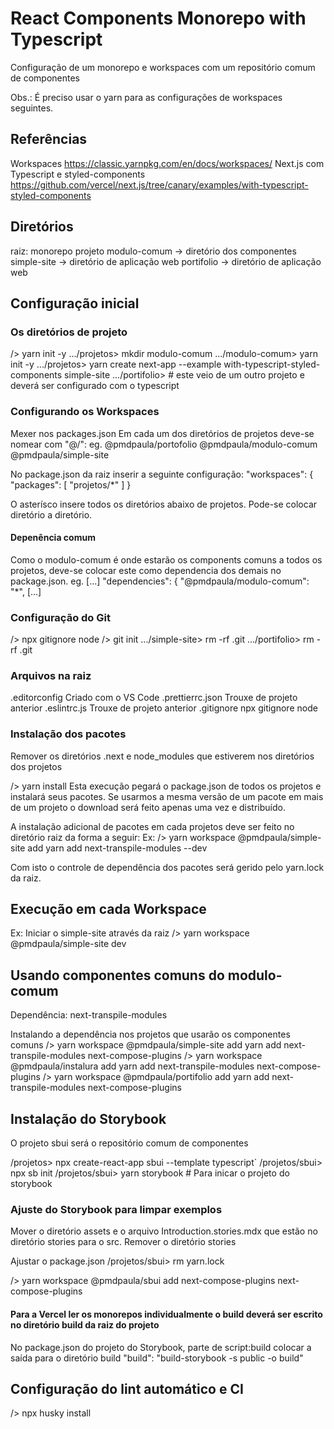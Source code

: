 # React Components Monorepo with Typescript
Configuração de um monorepo e workspaces com um repositório comum de componentes

Obs.: É preciso usar o yarn para as configurações de workspaces seguintes.

## Referências
Workspaces  https://classic.yarnpkg.com/en/docs/workspaces/
Next.js com Typescript e styled-components  https://github.com/vercel/next.js/tree/canary/examples/with-typescript-styled-components

## Diretórios
raiz: monorepo
  projeto
    modulo-comum  -> diretório dos componentes
    simple-site   -> diretório de aplicação web
    portifolio    -> diretório de aplicação web


## Configuração inicial
### Os diretórios de projeto
/> yarn init -y
.../projetos> mkdir modulo-comum
.../modulo-comum> yarn init -y
.../projetos> yarn create next-app --example with-typescript-styled-components simple-site
.../portifolio> # este veio de um outro projeto e deverá ser configurado com o typescript

### Configurando os Workspaces
Mexer nos packages.json
Em cada um dos diretórios de projetos deve-se nomear com "@<nomebase>/<nomeprojeto>":
eg. @pmdpaula/portofolio
    @pmdpaula/modulo-comum
    @pmdpaula/simple-site

No package.json da raiz inserir a seguinte configuração:
  "workspaces": {
    "packages": [
      "projetos/*"
    ]
  }

O asterísco insere todos os diretórios abaixo de projetos. Pode-se colocar diretório a diretório.

#### Depenência comum
Como o modulo-comum é onde estarão os components comuns a todos os projetos, deve-se colocar este como dependencia dos demais no package.json.
eg.
[...]
  "dependencies": {
    "@pmdpaula/modulo-comum": "*",
[...]

### Configuração do Git
/> npx gitignore node
/> git init
.../simple-site> rm -rf .git
.../portifolio> rm -rf .git

### Arquivos na raiz
.editorconfig         Criado com o VS Code
.prettierrc.json      Trouxe de projeto anterior
.eslintrc.js          Trouxe de projeto anterior
.gitignore            npx gitignore node

### Instalação dos pacotes
Remover os diretórios .next e node_modules que estiverem nos diretórios dos projetos

/> yarn install
Esta execução pegará o package.json de todos os projetos e instalará seus pacotes.
Se usarmos a mesma versão de um pacote em mais de um projeto o download será feito apenas uma vez e distribuído.

A instalação adicional de pacotes em cada projetos deve ser feito no diretório raiz da forma a seguir:
Ex:
/> yarn workspace @pmdpaula/simple-site add yarn add next-transpile-modules --dev

Com isto o controle de dependência dos pacotes será gerido pelo yarn.lock da raiz.

## Execução em cada Workspace
Ex: Iniciar o simple-site através da raiz
/> yarn workspace @pmdpaula/simple-site dev

## Usando componentes comuns do modulo-comum
Dependência: next-transpile-modules

Instalando a dependência nos projetos que usarão os componentes comuns
/> yarn workspace @pmdpaula/simple-site add yarn add next-transpile-modules next-compose-plugins
/> yarn workspace @pmdpaula/instalura add yarn add next-transpile-modules next-compose-plugins
/> yarn workspace @pmdpaula/portifolio add yarn add next-transpile-modules next-compose-plugins

## Instalação do Storybook
O projeto sbui será o repositório comum de componentes

/projetos> npx create-react-app sbui --template typescript`
/projetos/sbui> npx sb init
/projetos/sbui> yarn storybook # Para inicar o projeto do storybook

### Ajuste do Storybook para limpar exemplos
Mover o diretório assets e o arquivo Introduction.stories.mdx que estão no diretório stories para o src.
Remover o diretório stories

Ajustar o package.json
/projetos/sbui> rm yarn.lock

/> yarn workspace @pmdpaula/sbui add next-compose-plugins next-compose-plugins

#### Para a Vercel ler os monorepos individualmente o build deverá ser escrito no diretório build da raiz do projeto
No package.json do projeto do Storybook, parte de script:build colocar a saída para o diretório build
"build": "build-storybook -s public -o build"


## Configuração do lint automático e CI

/> npx husky install
